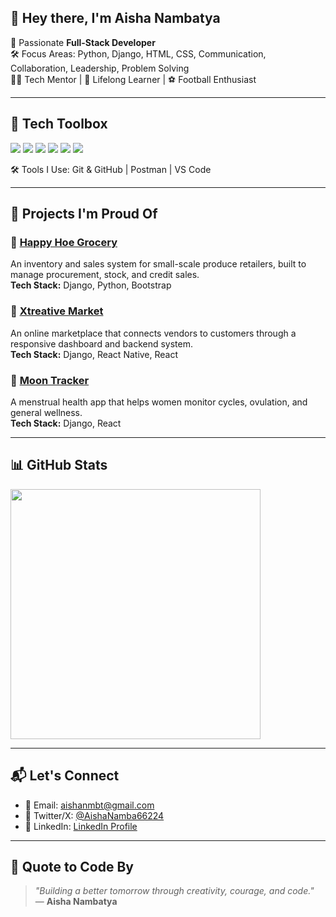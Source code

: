 ## 👋 Hey there, I'm Aisha Nambatya

🎯 Passionate **Full-Stack Developer**  
🛠️ Focus Areas: Python, Django, HTML, CSS, Communication, Collaboration, Leadership, Problem Solving  
👩‍💼 Tech Mentor | 🌱 Lifelong Learner | ⚽ Football Enthusiast

---

## 🧰 Tech Toolbox

<img src="https://img.shields.io/badge/-Python-3776AB?style=flat&logo=python&logoColor=white"/>
<img src="https://img.shields.io/badge/-Django-092E20?style=flat&logo=django&logoColor=white"/>
<img src="https://img.shields.io/badge/-HTML-E34F26?style=flat&logo=html5&logoColor=white"/>
<img src="https://img.shields.io/badge/-CSS-1572B6?style=flat&logo=css3&logoColor=white"/>
<img src="https://img.shields.io/badge/-Bootstrap-7952B3?style=flat&logo=bootstrap&logoColor=white"/>
<img src="https://img.shields.io/badge/-Soft%20Skills-4CAF50?style=flat&logo=handshake&logoColor=white"/>

🛠️ Tools I Use: Git & GitHub | Postman | VS Code

---

## 🔨 Projects I'm Proud Of

### 🛒 [Happy Hoe Grocery](https://github.com/Aisha-Nambatya/projectie)  
An inventory and sales system for small-scale produce retailers, built to manage procurement, stock, and credit sales.  
**Tech Stack:** Django, Python, Bootstrap  

### 🧘 [Xtreative Market](https://admin-xtreative-wb.onrender.com/admin-dashboard)  
An online marketplace that connects vendors to customers through a responsive dashboard and backend system.  
**Tech Stack:** Django, React Native, React  

### 🌙 [Moon Tracker](https://your-link-here.com)  
A menstrual health app that helps women monitor cycles, ovulation, and general wellness.  
**Tech Stack:** Django, React

---

## 📊 GitHub Stats

<img src="https://github-readme-stats.vercel.app/api?username=Aisha-Nambatya&show_icons=true&theme=calm" width="400"/>

---

## 📬 Let's Connect

- 📧 Email: [aishanmbt@gmail.com](mailto:aishanmbt@gmail.com)  
- 🧵 Twitter/X: [@AishaNamba66224](https://x.com/AishaNamba66224)  
- 🔗 LinkedIn: [LinkedIn Profile](https://www.linkedin.com/in/aisha-nambatya-228581339/)

---

## 💬 Quote to Code By

> _"Building a better tomorrow through creativity, courage, and code."_  
> — **Aisha Nambatya**
